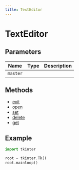 ```yaml
---
title: TextEditor
---
```


# TextEditor

## Parameters

| Name   | Type | Description |
| ------ | ---- | ----------- |
| `master` |      |             |

## Methods

- [exit](#exit)
- [open](#open)
- [set](#set)
- [delete](#delete)
- [get](#get)

## Example

```py
import tkinter

root = tkinter.Tk()
root.mainloop()
```
